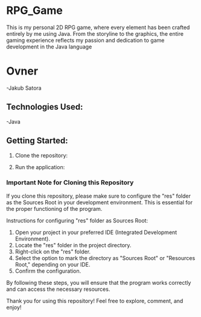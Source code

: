 # RPG_Game
This is my personal 2D RPG game, where every element has been crafted entirely by me using Java. From the storyline to the graphics, the entire gaming experience reflects my passion and dedication to game development in the Java language
# Ovner
-Jakub Satora
## Technologies Used:
-Java
## Getting Started:

1. Clone the repository:

2. Run the application:
### Important Note for Cloning this Repository

If you clone this repository, please make sure to configure the "res" folder as the Sources Root in your development environment. This is essential for the proper functioning of the program.

Instructions for configuring "res" folder as Sources Root:
1. Open your project in your preferred IDE (Integrated Development Environment).
2. Locate the "res" folder in the project directory.
3. Right-click on the "res" folder.
4. Select the option to mark the directory as "Sources Root" or "Resources Root," depending on your IDE.
5. Confirm the configuration.

By following these steps, you will ensure that the program works correctly and can access the necessary resources.

Thank you for using this repository!
Feel free to explore, comment, and enjoy!
